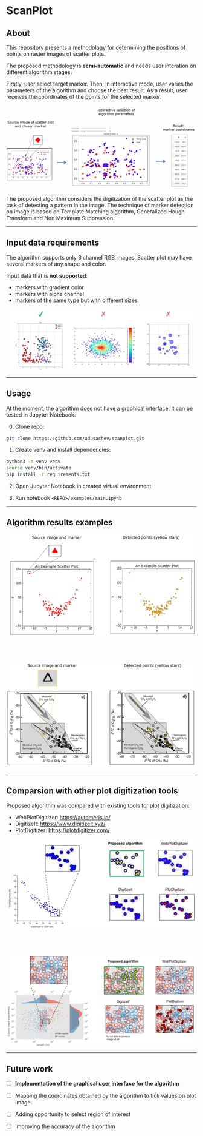# ScanPlot

## About

This repository presents a methodology for determining the positions of points on raster images of scatter plots.


The proposed methodology is **semi-automatic** and needs user interation on different algorithm stages.


Firstly, user select target marker. Then, in interactive mode, user varies the parameters of the algorithm and choose the best result.
As a result, user receives the coordinates of the points for the selected marker.


![](./docs/images/interaction.gif)



The proposed algorithm considers the digitization of the scatter plot as the task of detecting a pattern in the image.
The technique of marker detection on image is based on Template Matching algorithm, Generalized Hough Transform and Non Maximum Suppression.




---

## Input data requirements


The algorithm supports only 3 channel RGB images.
Scatter plot may have several markers of any shape and color.


Input data that is **not supported**:
- markers with gradient color
- markers with alpha channel
- markers of the same type but with different sizes


![](./docs/images/data_requirements.png)

---

## Usage

At the moment, the algorithm does not have a graphical interface, it can be tested in Jupyter Notebook.

0) Clone repo:
```sh
git clone https://github.com/adusachev/scanplot.git
```

1) Create venv and install dependencies:
```sh
python3 -m venv venv
source venv/bin/activate
pip install -r requirements.txt
```

2) Open Jupyter Notebook in created virtual environment

3) Run notebook `<REPO>/examples/main.ipynb`



---

## Algorithm results examples


![](./docs/images/algorithm_results_examples_1.png)

<br/><br/>

![](./docs/images/algorithm_results_examples_2.png)



---

## Comparsion with other plot digitization tools

 

Proposed algorithm was compared with existing tools for plot digitization:
- WebPlotDigitizer: https://automeris.io/
- DigitizeIt: https://www.digitizeit.xyz/
- PlotDigitizer: https://plotdigitizer.com/


![](./docs/images/comparsion_1.png)

<br/><br/>

![](./docs/images/comparsion_2.png)



---


## Future work

- [ ] **Implementation of the graphical user interface for the algorithm**
- [ ] Mapping the coordinates obtained by the algorithm to tick values on plot image
- [ ] Adding opportunity to select region of interest
- [ ] Improving the accuracy of the algorithm


